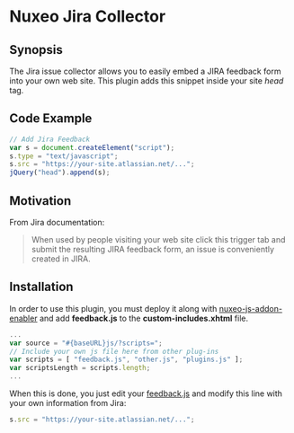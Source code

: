 # Nuxeo Jira Collector

## Synopsis

The Jira issue collector allows you to easily embed a JIRA feedback form into your own web site. This plugin adds this snippet inside your site *head* tag.

## Code Example

``` javascript
// Add Jira Feedback 
var s = document.createElement("script");
s.type = "text/javascript";
s.src = "https://your-site.atlassian.net/...";
jQuery("head").append(s);
```

## Motivation

From Jira documentation:
> When used by people visiting your web site click this trigger tab and submit the resulting JIRA feedback form, an issue is conveniently created in JIRA.

## Installation

In order to use this plugin, you must deploy it along with [nuxeo-js-addon-enabler](https://github.com/athento/nuxeo-js-addons-enabler) and add **feedback.js** to the **custom-includes.xhtml** file.

``` javascript
...
var source = "#{baseURL}js/?scripts=";
// Include your own js file here from other plug-ins
var scripts = [ "feedback.js", "other.js", "plugins.js" ];
var scriptsLength = scripts.length;
...
```

When this is done, you just edit your [feedback.js](src/main/resources/web/nuxeo.war/scripts/feedback.js) and modify this line with your own information from Jira:

``` javascript
s.src = "https://your-site.atlassian.net/...";
``` 
